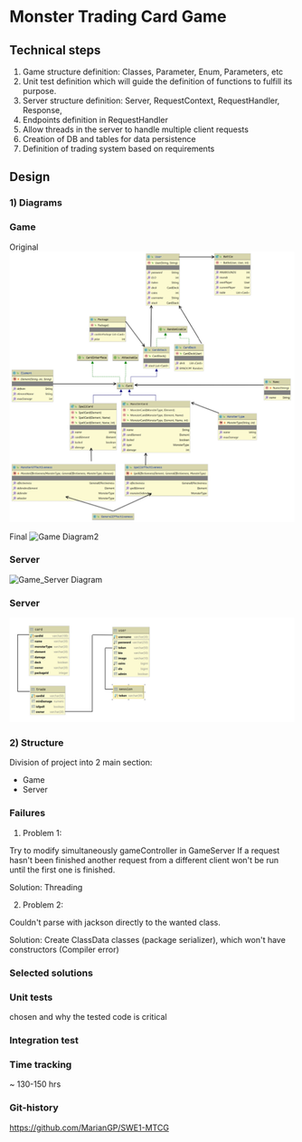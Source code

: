 # Monster Trading Card Game


## Technical steps
1) Game structure definition: Classes, Parameter, Enum, Parameters, etc
2) Unit test definition which will guide the definition of functions to fulfill its purpose.
3) Server structure definition: Server, RequestContext, RequestHandler, Response, 
4) Endpoints definition in RequestHandler
5) Allow threads in the server to handle multiple client requests
6) Creation of DB and tables for data persistence
7) Definition of trading system based on requirements

## Design

### 1) Diagrams

### Game

Original
![Game Diagram](assets/img/game_diagram.jpg) 

Final
![Game Diagram2](assets/img/game_diagram2.jpg)

### Server

![Game_Server Diagram](assets/img/game_server_diagram.jpg)


### Server

![DB Diagram](assets/img/DB2.jpg )

### 2) Structure
Division of project into 2 main section:
- Game
- Server




### Failures
1) Problem 1:
   
Try to modify simultaneously gameController in GameServer
If a request hasn't been finished another request from a different client won't be run until the first one is finished.

Solution: Threading

2) Problem 2:
   
Couldn't parse with jackson directly to the wanted class.

Solution: Create ClassData classes (package serializer), which won't have constructors (Compiler error) 

### Selected solutions




### Unit tests 

chosen and why the tested code is critical

### Integration test

### Time tracking

~ 130-150 hrs


### Git-history



https://github.com/MarianGP/SWE1-MTCG



